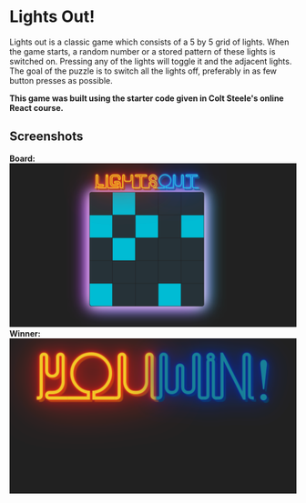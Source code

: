 # Lights Out!
Lights out is a classic game which consists of a 5 by 5 grid of lights. When the game starts, a random number or a stored pattern of these lights is switched on. Pressing any of the lights will toggle it and the adjacent lights. The goal of the puzzle is to switch all the lights off, preferably in as few button presses as possible.

**This game was built using the starter code given in Colt Steele's online React course.**

## Screenshots

**Board:**
![Board](./src/images/board.png)
**Winner:**
![Winner](./src/images/winner.png)